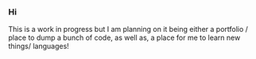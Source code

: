 ### Hi 

This is a work in progress but I am planning on it being either a portfolio / place to dump a bunch of code, as well as, a place for me to learn new things/ languages!
<!--
**dgallagher01/dgallagher01** is a ✨ _special_ ✨ repository because its `README.md` (this file) appears on your GitHub profile. -->


